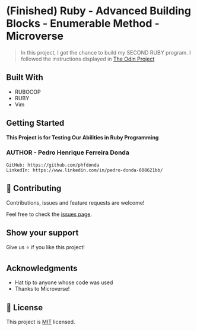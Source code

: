# (Finished) Ruby - Advanced Building Blocks - Enumerable Method - Microverse

> In this project, I got the chance to build my SECOND RUBY program. I followed the instructions displayed in [The Odin Project](https://www.theodinproject.com/courses/ruby-programming/lessons/advanced-building-blocks)

## Built With

- RUBOCOP
- RUBY
- Vim

## Getting Started

**This Project is for Testing Our Abilities in Ruby Programming**


### AUTHOR - Pedro Henrique Ferreira Donda
    GitHub: https://github.com/phfdonda
    LinkedIn: https://www.linkedin.com/in/pedro-donda-808621bb/

## 🤝 Contributing

Contributions, issues and feature requests are welcome!

Feel free to check the [issues page](./issues/).

## Show your support

Give us ⭐️ if you like this project!

## Acknowledgments

- Hat tip to anyone whose code was used
- Thanks to Microverse!

## 📝 License

This project is [MIT](lic.url) licensed.
